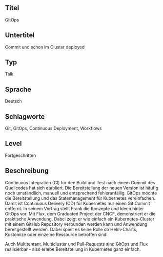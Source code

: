 ## Titel
GitOps

## Untertitel
Commit und schon im Cluster deployed

## Typ
Talk

## Sprache
Deutsch

## Schlagworte
Git, GitOps, Continuous Deployment, Workflows

## Level
Fortgeschritten

## Beschreibung

Continuous Integration (CI) für den Build und Test nach einem Commit des Quellcodes hat sich etabliert. Die Bereitstellung der neuen Version ist häufig noch umständlich, manuell und entsprechend fehleranfällig.
GitOps möchte die Bereitstellung und das Statemanagement für Kubernetes vereinfachen. Damit ist Continuous Delivery (CD) für Kubernetes nur einen Git Commit entfernt.
In seinem Vortrag stellt Frank die Konzepte und Ideen hinter GitOps vor. Mit Flux, dem Graduated Project der CNCF, demonstriert er die praktische Anwendung. Dabei zeigt er wie einfach ein Kubernetes-Cluster mit einem GitHub Repository verbunden werden kann und Anwendung bereitgestellt werden. Dabei spielt es keine Rolle ob Helm-Charts, Kustomize oder einzelne Ressource betroffen sind. 

Auch Multitentant, Multicluster und Pull-Requests sind GitOps und Flux realisierbar - also erlebe Bereitstellung in Kubernetes ganz einfach.